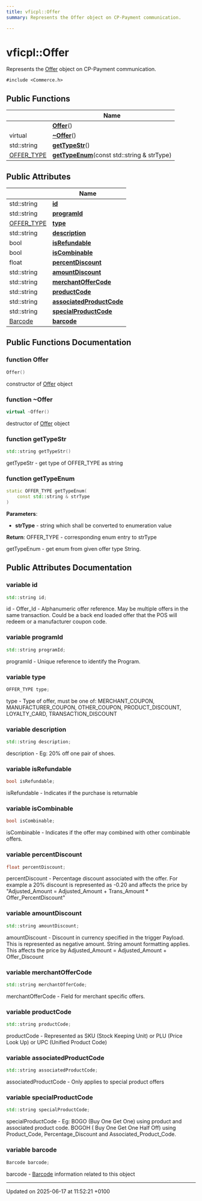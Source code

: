 ```yaml
---
title: vficpl::Offer
summary: Represents the Offer object on CP-Payment communication. 

---
```


# vficpl::Offer



Represents the [Offer]() object on CP-Payment communication. 


`#include <Commerce.h>`

## Public Functions

|                | Name           |
| -------------- | -------------- |
| | **[Offer](classvficpl_1_1_offer.md#function-offer)**() |
| virtual | **[~Offer](classvficpl_1_1_offer.md#function-~offer)**() |
| std::string | **[getTypeStr](classvficpl_1_1_offer.md#function-gettypestr)**() |
| [OFFER_TYPE](namespacevficpl.md#enum-offer-type) | **[getTypeEnum](classvficpl_1_1_offer.md#function-gettypeenum)**(const std::string & strType) |

## Public Attributes

|                | Name           |
| -------------- | -------------- |
| std::string | **[id](classvficpl_1_1_offer.md#variable-id)**  |
| std::string | **[programId](classvficpl_1_1_offer.md#variable-programid)**  |
| [OFFER_TYPE](namespacevficpl.md#enum-offer-type) | **[type](classvficpl_1_1_offer.md#variable-type)**  |
| std::string | **[description](classvficpl_1_1_offer.md#variable-description)**  |
| bool | **[isRefundable](classvficpl_1_1_offer.md#variable-isrefundable)**  |
| bool | **[isCombinable](classvficpl_1_1_offer.md#variable-iscombinable)**  |
| float | **[percentDiscount](classvficpl_1_1_offer.md#variable-percentdiscount)**  |
| std::string | **[amountDiscount](classvficpl_1_1_offer.md#variable-amountdiscount)**  |
| std::string | **[merchantOfferCode](classvficpl_1_1_offer.md#variable-merchantoffercode)**  |
| std::string | **[productCode](classvficpl_1_1_offer.md#variable-productcode)**  |
| std::string | **[associatedProductCode](classvficpl_1_1_offer.md#variable-associatedproductcode)**  |
| std::string | **[specialProductCode](classvficpl_1_1_offer.md#variable-specialproductcode)**  |
| [Barcode](classvficpl_1_1_barcode.md) | **[barcode](classvficpl_1_1_offer.md#variable-barcode)**  |

## Public Functions Documentation

### function Offer

```cpp
Offer()
```


constructor of [Offer](classvficpl_1_1_offer.md) object 


### function ~Offer

```cpp
virtual ~Offer()
```


destructor of [Offer](classvficpl_1_1_offer.md) object 


### function getTypeStr

```cpp
std::string getTypeStr()
```


getTypeStr - get type of OFFER_TYPE as string 


### function getTypeEnum

```cpp
static OFFER_TYPE getTypeEnum(
    const std::string & strType
)
```


**Parameters**: 

  * **strType** - string which shall be converted to enumeration value 


**Return**: OFFER_TYPE - corresponding enum entry to strType 

getTypeEnum - get enum from given offer type String. 


## Public Attributes Documentation

### variable id

```cpp
std::string id;
```


id - Offer_Id - Alphanumeric offer reference. May be multiple offers in the same transaction. Could be a back end loaded offer that the POS will redeem or a manufacturer coupon code. 


### variable programId

```cpp
std::string programId;
```


programId - Unique reference to identify the Program. 


### variable type

```cpp
OFFER_TYPE type;
```


type - Type of offer, must be one of: MERCHANT_COUPON, MANUFACTURER_COUPON, OTHER_COUPON, PRODUCT_DISCOUNT, LOYALTY_CARD, TRANSACTION_DISCOUNT 


### variable description

```cpp
std::string description;
```


description - Eg: 20% off one pair of shoes. 


### variable isRefundable

```cpp
bool isRefundable;
```


isRefundable - Indicates if the purchase is returnable 


### variable isCombinable

```cpp
bool isCombinable;
```


isCombinable - Indicates if the offer may combined with other combinable offers. 


### variable percentDiscount

```cpp
float percentDiscount;
```


percentDiscount - Percentage discount associated with the offer. For example a 20% discount is represented as -0.20 and affects the price by "Adjusted_Amount = Adjusted_Amount + Trans_Amount * Offer_PercentDiscount" 


### variable amountDiscount

```cpp
std::string amountDiscount;
```


amountDiscount - Discount in currency specified in the trigger Payload. This is represented as negative amount. String amount formatting applies. This affects the price by Adjusted_Amount = Adjusted_Amount + Offer_Discount 


### variable merchantOfferCode

```cpp
std::string merchantOfferCode;
```


merchantOfferCode - Field for merchant specific offers. 


### variable productCode

```cpp
std::string productCode;
```


productCode - Represented as SKU (Stock Keeping Unit) or PLU (Price Look Up) or UPC (Unified Product Code) 


### variable associatedProductCode

```cpp
std::string associatedProductCode;
```


associatedProductCode - Only applies to special product offers 


### variable specialProductCode

```cpp
std::string specialProductCode;
```


specialProductCode - Eg: BOGO (Buy One Get One) using product and associated product code. BOGOH ( Buy One Get One Half Off) using Product_Code, Percentage_Discount and Associated_Product_Code. 


### variable barcode

```cpp
Barcode barcode;
```


barcode - [Barcode](classvficpl_1_1_barcode.md) information related to this object 


-------------------------------

Updated on 2025-06-17 at 11:52:21 +0100